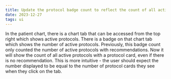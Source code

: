 ```yaml
---
title: Update the protocol badge count to reflect the count of all active protocol cards
date: 2023-12-27
tags: ui
---
```

In the patient chart, there is a chart tab that can be accessed from the top right which shows active protocols. There is a badge on that chart tab which shows the number of active protocols. Previously, this badge count only counted the number of active protocols with recommendations. Now it will show the count of all active protocols with a protocol card, even if there is no recommendation. This is more intuitive - the user should expect the number displayed to be equal to the number of protocol cards they see when they click on the tab.